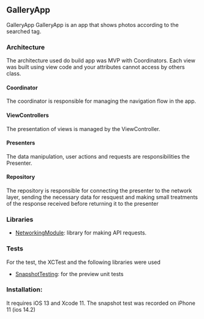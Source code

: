 ## GalleryApp

GalleryApp GalleryApp is an app that shows photos according to the searched tag.

### Architecture

The architecture used do build app was MVP with Coordinators. Each view was built using view code and your attributes cannot access by others class.

#### Coordinator
The coordinator is responsible for managing the navigation flow in the app. 

#### ViewControllers
The presentation of views is managed by the ViewController.

#### Presenters
The data manipulation, user actions and requests are responsibilities the Presenter.

#### Repository
The repository is responsible for connecting the presenter to the network layer, sending the necessary data for resquest and making small treatments of the response received before returning it to the presenter 

### Libraries
- [NetworkingModule](https://github.com/btalyta/networkingModule): library for making API requests. 

### Tests
For the test, the XCTest and the following libraries were used 
- [SnapshotTesting](https://github.com/pointfreeco/swift-snapshot-testing): for the preview unit tests 

### Installation:

It requires iOS 13 and Xcode 11.
The snapshot test was recorded on iPhone 11 (ios 14.2) 

